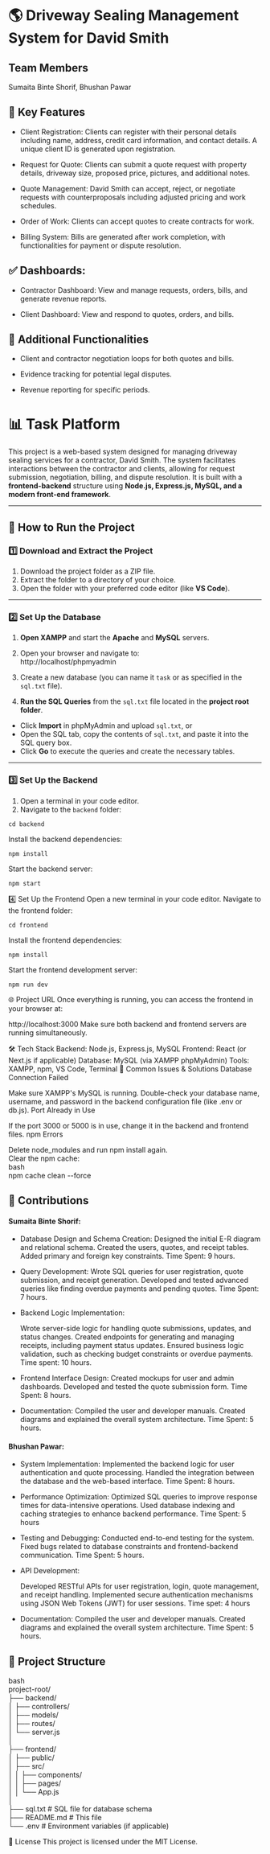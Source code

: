 # 🌎 Driveway Sealing Management System for David Smith
## Team Members
Sumaita Binte Shorif, Bhushan Pawar
## 🔑 Key Features

* Client Registration: Clients can register with their personal details including name, address, credit card information, and contact details. A unique client ID is generated upon registration.

* Request for Quote: Clients can submit a quote request with property details, driveway size, proposed price, pictures, and additional notes.

* Quote Management: David Smith can accept, reject, or negotiate requests with counterproposals including adjusted pricing and work schedules.

* Order of Work: Clients can accept quotes to create contracts for work.

* Billing System: Bills are generated after work completion, with functionalities for payment or dispute resolution.

## ✅ Dashboards:

* Contractor Dashboard: View and manage requests, orders, bills, and generate revenue reports.

* Client Dashboard: View and respond to quotes, orders, and bills.

## 📝 Additional Functionalities

* Client and contractor negotiation loops for both quotes and bills.

* Evidence tracking for potential legal disputes.

* Revenue reporting for specific periods.

# 📊 Task Platform

This project is a web-based system designed for managing driveway sealing services for a contractor, David Smith. The system facilitates interactions between the contractor and clients, allowing for request submission, negotiation, billing, and dispute resolution. It is built with a **frontend-backend** structure using **Node.js, Express.js, MySQL, and a modern front-end framework**.

---

## 🚀 **How to Run the Project**

### 1️⃣ **Download and Extract the Project**
1. Download the project folder as a ZIP file.
2. Extract the folder to a directory of your choice.
3. Open the folder with your preferred code editor (like **VS Code**).

---

### 2️⃣ **Set Up the Database**
1. **Open XAMPP** and start the **Apache** and **MySQL** servers.
2. Open your browser and navigate to:  
http://localhost/phpmyadmin

3. Create a new database (you can name it `task` or as specified in the `sql.txt` file).  
4. **Run the SQL Queries** from the `sql.txt` file located in the **project root folder**.  
- Click **Import** in phpMyAdmin and upload `sql.txt`, or  
- Open the SQL tab, copy the contents of `sql.txt`, and paste it into the SQL query box.  
- Click **Go** to execute the queries and create the necessary tables.

---

### 3️⃣ **Set Up the Backend**
1. Open a terminal in your code editor.  
2. Navigate to the `backend` folder:  
```
cd backend
```
Install the backend dependencies:
```
npm install
```
Start the backend server:
```
npm start
```
4️⃣ Set Up the Frontend
Open a new terminal in your code editor.
Navigate to the frontend folder:
```
cd frontend
```
Install the frontend dependencies:
```
npm install
```
Start the frontend development server:
```
npm run dev
```
🌐 Project URL
Once everything is running, you can access the frontend in your browser at:

http://localhost:3000
Make sure both backend and frontend servers are running simultaneously.

🛠️ Tech Stack
Backend: Node.js, Express.js, MySQL
Frontend: React (or Next.js if applicable)
Database: MySQL (via XAMPP phpMyAdmin)
Tools: XAMPP, npm, VS Code, Terminal
🤔 Common Issues & Solutions
Database Connection Failed

Make sure XAMPP's MySQL is running.
Double-check your database name, username, and password in the backend configuration file (like .env or db.js).
Port Already in Use

If the port 3000 or 5000 is in use, change it in the backend and frontend files.
npm Errors

Delete node_modules and run npm install again. </br>
Clear the npm cache:</br>
bash</br>
npm cache clean --force</br>
## 🙋 Contributions</br>
#### Sumaita Binte Shorif:

* Database Design and Schema Creation:
        Designed the initial E-R diagram and relational schema.
        Created the users, quotes, and receipt tables.
        Added primary and foreign key constraints.
        Time Spent: 9 hours.

 * Query Development:
        Wrote SQL queries for user registration, quote submission, and receipt generation.
        Developed and tested advanced queries like finding overdue payments and pending quotes.
        Time Spent: 7 hours.
* Backend Logic Implementation:

    Wrote server-side logic for handling quote submissions, updates, and status changes.
    Created endpoints for generating and managing receipts, including payment status updates.
    Ensured business logic validation, such as checking budget constraints or overdue payments.
  Time spent: 10 hours.

* Frontend Interface Design:
        Created mockups for user and admin dashboards.
        Developed and tested the quote submission form.
        Time Spent: 8 hours.

* Documentation:
        Compiled the user and developer manuals.
        Created diagrams and explained the overall system architecture.
        Time Spent: 5 hours.
        
#### Bhushan Pawar:

* System Implementation:
        Implemented the backend logic for user authentication and quote processing.
        Handled the integration between the database and the web-based interface.
        Time Spent: 8 hours.

* Performance Optimization:
    Optimized SQL queries to improve response times for data-intensive operations.
    Used database indexing and caching strategies to enhance backend performance.
  Time Spent: 5 hours
  
* Testing and Debugging:
        Conducted end-to-end testing for the system.
        Fixed bugs related to database constraints and frontend-backend communication.
        Time Spent: 5 hours.
* API Development:

    Developed RESTful APIs for user registration, login, quote management, and receipt handling.
    Implemented secure authentication mechanisms using JSON Web Tokens (JWT) for user sessions.
  Time spet: 4 hours
 * Documentation:
        Compiled the user and developer manuals.
        Created diagrams and explained the overall system architecture.
        Time Spent: 5 hours.

   
## 📂 Project Structure</br>
bash</br>
project-root/</br>
├── backend/</br>
│   ├── controllers/</br>
│   ├── models/</br>
│   ├── routes/</br>
│   └── server.js</br>
│</br>
├── frontend/</br>
│   ├── public/</br>
│   ├── src/</br>
│   │   ├── components/</br>
│   │   ├── pages/</br>
│   │   └── App.js</br>
│</br>
├── sql.txt   # SQL file for database schema</br>
├── README.md # This file</br>
└── .env      # Environment variables (if applicable)</br>

📄 License
This project is licensed under the MIT License.
